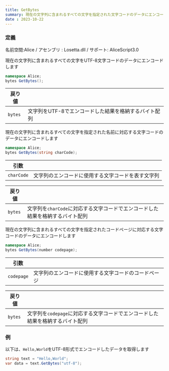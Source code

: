 ```yaml
---
title: GetBytes
summary: 現在の文字列に含まれるすべての文字を指定された文字コードのデータにエンコードします
date : 2023-10-22
---
```

### 定義
名前空間:Alice / アセンブリ : Losetta.dll / サポート: AliceScript3.0

現在の文字列に含まれるすべての文字をUTF-8文字コードのデータにエンコードします

```cs title="AliceScript"
namespace Alice;
bytes GetBytes();
```

|戻り値| |
|-|-|
|`bytes`|文字列をUTF-8でエンコードした結果を格納するバイト配列|

現在の文字列に含まれるすべての文字を指定された名前に対応する文字コードのデータにエンコードします

```cs title="AliceScript"
namespace Alice;
bytes GetBytes(string charCode);
```

|引数| |
|-|-|
|`charCode`|文字列のエンコードに使用する文字コードを表す文字列|

|戻り値| |
|-|-|
|`bytes`|文字列を`charCode`に対応する文字コードでエンコードした結果を格納するバイト配列|

現在の文字列に含まれるすべての文字を指定されたコードページに対応する文字コードのデータにエンコードします

```cs title="AliceScript"
namespace Alice;
bytes GetBytes(number codepage);
```

|引数| |
|-|-|
|`codepage`|文字列のエンコードに使用する文字コードのコードページ|

|戻り値| |
|-|-|
|`bytes`|文字列を`codepage`に対応する文字コードでエンコードした結果を格納するバイト配列|

### 例
以下は、`Hello,World`をUTF-8形式でエンコードしたデータを取得します

```cs title="AliceScript"
string text = "Hello,World";
var data = text.GetBytes("utf-8");
```
